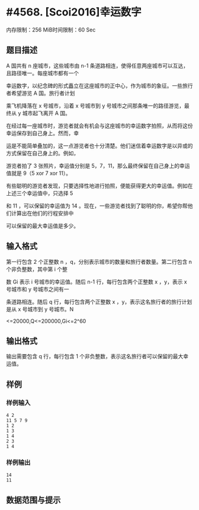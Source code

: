 # #4568. [Scoi2016]幸运数字

内存限制：256 MiB时间限制：60 Sec

## 题目描述

A 国共有 n 座城市，这些城市由 n-1 条道路相连，使得任意两座城市可以互达，且路径唯一。每座城市都有一个

幸运数字，以纪念碑的形式矗立在这座城市的正中心，作为城市的象征。一些旅行者希望游览 A 国。旅行者计划

乘飞机降落在 x 号城市，沿着 x 号城市到 y 号城市之间那条唯一的路径游览，最终从 y 城市起飞离开 A 国。

在经过每一座城市时，游览者就会有机会与这座城市的幸运数字拍照，从而将这份幸运保存到自己身上。然而，幸

运是不能简单叠加的，这一点游览者也十分清楚。他们迷信着幸运数字是以异或的方式保留在自己身上的。例如，

游览者拍了 3 张照片，幸运值分别是 5，7，11，那么最终保留在自己身上的幸运值就是 9（5 xor 7 xor 11）。

有些聪明的游览者发现，只要选择性地进行拍照，便能获得更大的幸运值。例如在上述三个幸运值中，只选择 5 

和 11 ，可以保留的幸运值为 14 。现在，一些游览者找到了聪明的你，希望你帮他们计算出在他们的行程安排中

可以保留的最大幸运值是多少。

## 输入格式

第一行包含 2 个正整数 n ，q，分别表示城市的数量和旅行者数量。第二行包含 n 个非负整数，其中第 i 个整

数 Gi 表示 i 号城市的幸运值。随后 n-1 行，每行包含两个正整数 x ，y，表示 x 号城市和 y 号城市之间有一

条道路相连。随后 q 行，每行包含两个正整数 x ，y，表示这名旅行者的旅行计划是从 x 号城市到 y 号城市。N

<=20000,Q<=200000,Gi<=2^60

## 输出格式

 输出需要包含 q 行，每行包含 1 个非负整数，表示这名旅行者可以保留的最大幸运值。

## 样例

### 样例输入

    
    4 2 
    11 5 7 9 
    1 2 
    1 3 
    1 4 
    2 3 
    1 4
    

### 样例输出

    
    14 
    11
    

## 数据范围与提示
